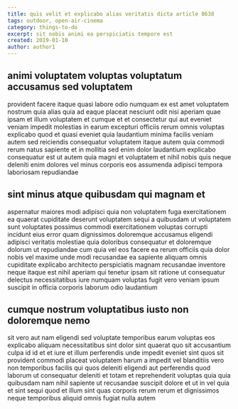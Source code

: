 ```yaml
---
title: quis velit et explicabo alias veritatis dicta article 8638
tags: outdoor, open-air-cinema
category: things-to-do
excerpt: sit nobis animi ea perspiciatis tempore est
created: 2019-01-10
author: author1
---
```


## animi voluptatem voluptas voluptatum accusamus sed voluptatem

provident facere itaque quasi labore odio numquam ex est amet voluptatem nostrum quia alias quia ad eaque placeat nesciunt odit nisi aperiam quae ipsam et illum voluptatem et cumque et et consectetur qui aut eveniet veniam impedit molestias in earum excepturi officiis rerum omnis voluptas explicabo quod et quasi eveniet quia laudantium minima facilis veniam autem sed reiciendis consequatur voluptatem itaque autem quia commodi rerum natus sapiente et in mollitia sed enim dolor laudantium explicabo consequatur est ut autem quia magni et voluptatem et nihil nobis quis neque deleniti enim dolores vel minus corporis eos assumenda adipisci tempora laboriosam repudiandae

## sint minus atque quibusdam qui magnam et

aspernatur maiores modi adipisci quia non voluptatem fuga exercitationem ea quaerat cupiditate deserunt voluptatem sequi a quibusdam ut voluptatem sunt voluptates possimus commodi exercitationem voluptas corrupti incidunt eius error quam dignissimos doloremque accusamus eligendi adipisci veritatis molestiae quia doloribus consequatur et doloremque dolorum ut repudiandae cum quia vel eos facere ea rerum officiis quia dolor nobis vel maxime unde modi recusandae ea sapiente aliquam omnis cupiditate explicabo architecto perspiciatis magnam recusandae inventore neque itaque est nihil aperiam qui tenetur ipsam sit ratione ut consequatur delectus necessitatibus iure numquam voluptas fugit vero veniam ipsum suscipit in officia corporis laborum odio laudantium

## cumque nostrum voluptatibus iusto non doloremque nemo

sit vero aut nam eligendi sed voluptate temporibus earum voluptas eos explicabo aliquam necessitatibus sint dolor sint quaerat quo sit accusantium culpa id id et et iure et illum perferendis unde impedit eveniet sint quos sit provident commodi placeat voluptatem harum a impedit vel blanditiis vero non temporibus facilis qui quos deleniti eligendi aut perferendis quod laborum ut consequatur deleniti et totam et reprehenderit voluptas quia quia quibusdam nam nihil sapiente ut recusandae suscipit dolore et ut in vel quia et sint sequi quod et illum sint quas corporis rerum rerum et dignissimos neque temporibus aliquid omnis fugiat nulla autem
